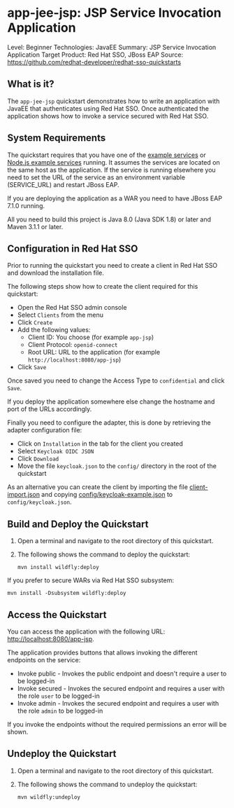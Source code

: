 app-jee-jsp: JSP Service Invocation Application
=================================================

Level: Beginner
Technologies: JavaEE
Summary: JSP Service Invocation Application
Target Product: Red Hat SSO, JBoss EAP
Source: <https://github.com/redhat-developer/redhat-sso-quickstarts>


What is it?
-----------

The `app-jee-jsp` quickstart demonstrates how to write an application with JavaEE that authenticates
using Red Hat SSO. Once authenticated the application shows how to invoke a service secured with Red Hat SSO.


System Requirements
-------------------

The quickstart requires that you have one of the [example services](../service-jee-jaxrs/README.md) or [Node.js example services](../service-nodejs/README.md) running. It assumes the
services are located on the same host as the application. If the service is running elsewhere you need to set the URL
of the service as an environment variable (SERVICE_URL) and restart JBoss EAP.

If you are deploying the application as a WAR you need to have JBoss EAP 7.1.0 running.

All you need to build this project is Java 8.0 (Java SDK 1.8) or later and Maven 3.1.1 or later.


Configuration in Red Hat SSO
-----------------------

Prior to running the quickstart you need to create a client in Red Hat SSO and download the installation file.

The following steps show how to create the client required for this quickstart:

* Open the Red Hat SSO admin console
* Select `Clients` from the menu
* Click `Create`
* Add the following values:
  * Client ID: You choose (for example `app-jsp`)
  * Client Protocol: `openid-connect`
  * Root URL: URL to the application (for example `http://localhost:8080/app-jsp`)
* Click `Save`

Once saved you need to change the Access Type to `confidential` and click `Save`.

If you deploy the application somewhere else change the hostname and port of the URLs accordingly.

Finally you need to configure the adapter, this is done by retrieving the adapter configuration file:

* Click on `Installation` in the tab for the client you created
* Select `Keycloak OIDC JSON`
* Click `Download`
* Move the file `keycloak.json` to the `config/` directory in the root of the quickstart

As an alternative you can create the client by importing the file [client-import.json](config/client-import.json) and
copying [config/keycloak-example.json](config/keycloak-example.json) to `config/keycloak.json`.

Build and Deploy the Quickstart
--------------------------------

1. Open a terminal and navigate to the root directory of this quickstart.
2. The following shows the command to deploy the quickstart:

   ````
   mvn install wildfly:deploy
   ````

If you prefer to secure WARs via Red Hat SSO subsystem:

   ````
   mvn install -Dsubsystem wildfly:deploy
   ````

Access the Quickstart
----------------------

You can access the application with the following URL: <http://localhost:8080/app-jsp>.

The application provides buttons that allows invoking the different endpoints on the service:

* Invoke public - Invokes the public endpoint and doesn't require a user to be logged-in
* Invoke secured - Invokes the secured endpoint and requires a user with the role `user` to be logged-in
* Invoke admin - Invokes the secured endpoint and requires a user with the role `admin` to be logged-in

If you invoke the endpoints without the required permissions an error will be shown.


Undeploy the Quickstart
--------------------

1. Open a terminal and navigate to the root directory of this quickstart.

2. The following shows the command to undeploy the quickstart:

   ````
   mvn wildfly:undeploy
   ````
